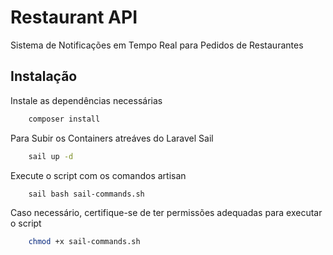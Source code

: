 # Restaurant API

Sistema de Notificações em Tempo Real para Pedidos de Restaurantes

## Instalação

Instale as dependências necessárias

```bash
    composer install
```

Para Subir os Containers atreáves do Laravel Sail

```bash
    sail up -d
```

Execute o script com os comandos artisan

```bash
    sail bash sail-commands.sh
```

Caso necessário, certifique-se de ter permissões adequadas para executar o script

```bash
    chmod +x sail-commands.sh
```
